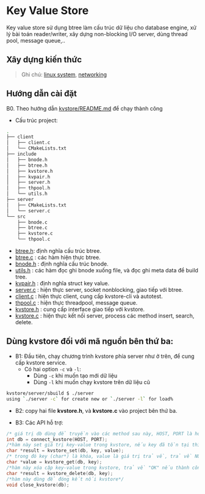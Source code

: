 # Key Value Store

Key value store sử dụng btree làm cấu trúc dữ liệu cho database engine, xử lý bài toán reader/writer, xây dựng non-blocking I/O server, dùng thread pool, message queue,..

## Xây dựng kiến thức

> Ghi chú: [linux system](./docs/kvstore-impl.md), [networking](./docs/network.md)


## Hướng dẫn cài đặt

B0. Theo hướng dẫn [kvstore/README.md](kvstore/README.md) để chạy thành công

* Cấu trúc project:

```sh
.
├── client
│   ├── client.c
│   └── CMakeLists.txt
├── include
│   ├── bnode.h
│   ├── btree.h
│   ├── kvstore.h
│   ├── kvpair.h
│   ├── server.h
│   ├── thpool.h
│   └── utils.h
├── server
│   ├── CMakeLists.txt
│   └── server.c
└── src
    ├── bnode.c
    ├── btree.c
    ├── kvstore.c
    └── thpool.c
```

* [btree.h](./kvstore/include/btree.h): định nghĩa cấu trúc btree.
* [btree.c](./kvstore/src/btree.c) : các hàm hiện thực btree.
* [bnode.h](./kvstore/src/bnode.c) : định nghĩa cấu trúc bnode.
* [utils.h](./kvstore/include/utils.h) : các hàm đọc ghi bnode xuống file, và đọc ghi meta data để build tree.
* [kvpair.h](./kvstore/include/kvpair.h) : định nghĩa struct key value.
* [server.c](./kvstore/server/server.c) : hiện thực server, socket nonblocking, giao tiếp với btree.
* [client.c](./kvstore/client/client.c) : hiện thực client, cung cấp kvstore-cli và autotest.
* [thpool.c](./kvstore/src/thpool.c) : hiện thực threadpool, message queue.
* [kvstore.h](./kvstore/include/kvstore.h) : cung cấp interface giao tiếp với kvstore.
* [kvstore.c](./kvstore/src/kvstore.c) : hiện thực kết nối server, process các method insert, search, delete.

## Dùng kvstore đối với mã nguồn bên thứ ba:

* B1: Đầu tiên, chạy chương trình kvstore phía server như ở trên, để cung cấp kvstore service.
  * Có hai option `-c` và `-l`:
    * Dùng `-c` khi muốn tạo mới dữ liệu
    * Dùng `-l` khi muốn chạy kvstore trên dữ liệu cũ

```sh
kvstore/server/sbuild $ ./server
using `./server -c` for create new or `./server -l` for load%
```

* B2: copy hai file **kvstore.h**, và **kvstore.c** vào project bên thứ ba.

* B3: Các API hỗ trợ:

```c
/* giá trị db dùng để truyền vào các method sau này, HOST, PORT là hostname và port của dbserver, nếu db < 0, thì có lỗi xảy ra*/
int db = connect_kvstore(HOST, PORT);
/*hàm này set giá trị key-value trong kvstore, nếu key đã tồn tại thì giá trị được ghi đè, hàm trả về "OK"*/
char *result = kvstore_set(db, key, value);
/* trong đó key (char*) là khóa, value là giá trị trả về, trả về NULL nếu lỗi xảy ra.*/
char *value = kvstore_get(db, key);
/*hàm này xóa cặp key-value trong kvstore, trả về "OK" nếu thành công và "not exist!" nếu key không tồn tại*/
char *result = kvstore_delete(db, key);
/*hàm này dùng để đóng kết nối kvstore*/
void close_kvstore(db);
```
